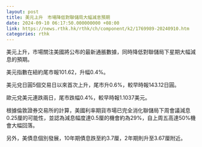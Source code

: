 ```yaml
---
layout: post
title: 美元上升　市場降低對聯儲局大幅減息預期
date: 2024-09-10 06:17:50.000000000 +08:00
link: https://news.rthk.hk/rthk/ch/component/k2/1769989-20240910.htm
categories: rthk
---
```


美元上升，市場關注美國將公布的最新通脹數據，同時降低對聯儲局下星期大幅減息的預期。

美元指數在紐約尾市報101.62，升幅0.4%。

美元兌日圓5個交易日以來首次上升，尾市升0.6%，較早時報143.12日圓。

歐元兌美元連跌兩日，尾市跌幅0.4%，較早時報1.1037美元。

根據倫敦證券交易所的計算，美國利率期貨市場已完全消化聯儲局下周會議減息0.25厘的可能性，並認為減息幅度達0.5厘的機會約為29%，自上周五高達50%機會大幅回落。

另外，美債息個別發展，10年期債息跌至約3.7厘，2年期則升至3.67厘附近。
